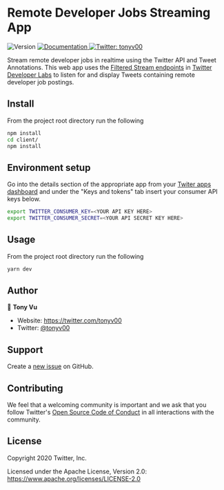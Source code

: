 
# Remote Developer Jobs Streaming App

<p>
  <img alt="Version" src="https://img.shields.io/badge/version-1.0.0-blue.svg?cacheSeconds=2592000" />
  <a href="https://github.com/twitterdev/remote-dev-jobs-streamer" target="_blank">
    <img alt="Documentation" src="https://img.shields.io/badge/documentation-yes-brightgreen.svg" />
  </a>
  <a href="https://twitter.com/tonyv00" target="_blank">
    <img alt="Twitter: tonyv00" src="https://img.shields.io/twitter/follow/tonyv00.svg?style=social" />
  </a>
</p>

Stream remote developer jobs in realtime using the Twitter API and Tweet Annotations. This web app uses the [Filtered Stream endpoints](https://developer.twitter.com/en/docs/labs/filtered-stream/overview) in [Twitter Developer Labs](https://developer.twitter.com/en/labs) to listen for and display Tweets containing remote developer job postings.

## Install

From the project root directory run the following

```sh
npm install
cd client/
npm install
```

## Environment setup

Go into the details section of the appropriate app from your [Twiter apps dashboard](https://developer.twitter.com/en/apps) and under the "Keys and tokens" tab insert your consumer API keys below.
```sh
export TWITTER_CONSUMER_KEY=<YOUR API KEY HERE>
export TWITTER_CONSUMER_SECRET=<YOUR API SECRET KEY HERE>
```

## Usage

From the project root directory run the following

```sh
yarn dev
```

## Author

👤 **Tony Vu**

* Website: https://twitter.com/tonyv00
* Twitter: [@tonyv00](https://twitter.com/tonyv00)


## Support

Create a [new issue](https://github.com/twitterdev/search-tweets-python-in-r/issues) on GitHub.

## Contributing

We feel that a welcoming community is important and we ask that you follow Twitter's
[Open Source Code of Conduct](https://github.com/twitter/code-of-conduct/blob/master/code-of-conduct.md)
in all interactions with the community.

## License

Copyright 2020 Twitter, Inc.

Licensed under the Apache License, Version 2.0: https://www.apache.org/licenses/LICENSE-2.0